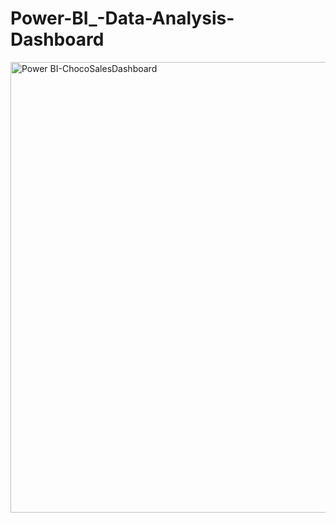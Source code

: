 # Power-BI_-Data-Analysis-Dashboard
<img width="721" alt="Power BI-ChocoSalesDashboard" src="https://github.com/user-attachments/assets/15d553f1-0962-4440-aee4-f042c090c441" />
